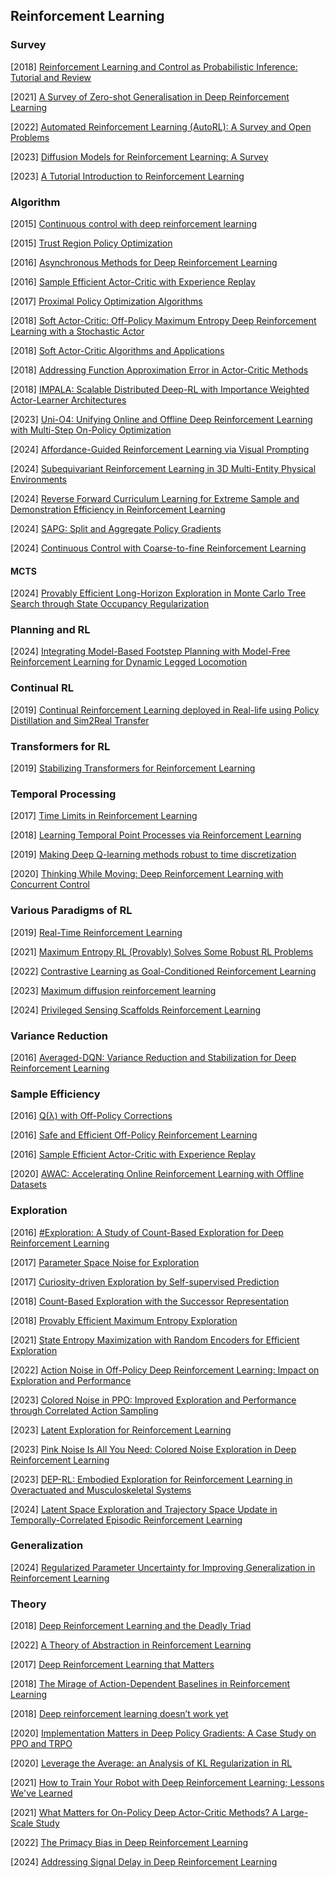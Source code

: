 ## Reinforcement Learning

### Survey

[2018] [Reinforcement Learning and Control as Probabilistic Inference: Tutorial and Review](https://arxiv.org/abs/1805.00909)

[2021] [A Survey of Zero-shot Generalisation in Deep Reinforcement Learning](https://arxiv.org/abs/2111.09794)

[2022] [Automated Reinforcement Learning (AutoRL): A Survey and Open Problems](https://arxiv.org/abs/2201.03916)

[2023] [Diffusion Models for Reinforcement Learning: A Survey](https://arxiv.org/abs/2311.01223)

[2023] [A Tutorial Introduction to Reinforcement Learning](https://arxiv.org/abs/2304.00803)



### Algorithm

[2015] [Continuous control with deep reinforcement learning](https://arxiv.org/abs/1509.02971)

[2015] [Trust Region Policy Optimization](https://arxiv.org/abs/1502.05477)

[2016] [Asynchronous Methods for Deep Reinforcement Learning](https://arxiv.org/abs/1602.01783)

[2016] [Sample Efficient Actor-Critic with Experience Replay](https://arxiv.org/abs/1611.01224)

[2017] [Proximal Policy Optimization Algorithms](https://arxiv.org/abs/1707.06347)

[2018] [Soft Actor-Critic: Off-Policy Maximum Entropy Deep Reinforcement Learning with a Stochastic Actor](https://arxiv.org/abs/1801.01290)

[2018] [Soft Actor-Critic Algorithms and Applications](https://arxiv.org/abs/1812.05905)

[2018] [Addressing Function Approximation Error in Actor-Critic Methods](https://arxiv.org/abs/1802.09477)

[2018] [IMPALA: Scalable Distributed Deep-RL with Importance Weighted Actor-Learner Architectures](https://arxiv.org/abs/1802.01561)

[2023] [Uni-O4: Unifying Online and Offline Deep Reinforcement Learning with Multi-Step On-Policy Optimization](https://arxiv.org/abs/2311.03351)

[2024] [Affordance-Guided Reinforcement Learning via Visual Prompting](https://arxiv.org/abs/2407.10341)

[2024] [Subequivariant Reinforcement Learning in 3D Multi-Entity Physical Environments](https://arxiv.org/abs/2407.12505)

[2024] [Reverse Forward Curriculum Learning for Extreme Sample and Demonstration Efficiency in Reinforcement Learning](https://arxiv.org/abs/2405.03379)

[2024] [SAPG: Split and Aggregate Policy Gradients](https://arxiv.org/abs/2407.20230)

[2024] [Continuous Control with Coarse-to-fine Reinforcement Learning](https://arxiv.org/abs/2407.07787)

#### MCTS

[2024] [Provably Efficient Long-Horizon Exploration in Monte Carlo Tree Search through State Occupancy Regularization](https://arxiv.org/abs/2407.05511)



### Planning and RL

[2024] [Integrating Model-Based Footstep Planning with Model-Free Reinforcement Learning for Dynamic Legged Locomotion](https://arxiv.org/abs/2408.02662v1)



### Continual RL

[2019] [Continual Reinforcement Learning deployed in Real-life using Policy Distillation and Sim2Real Transfer](https://arxiv.org/abs/1906.04452)



### Transformers for RL

[2019] [Stabilizing Transformers for Reinforcement Learning](https://arxiv.org/abs/1910.06764)



### Temporal Processing

[2017] [Time Limits in Reinforcement Learning](https://arxiv.org/abs/1712.00378)

[2018] [Learning Temporal Point Processes via Reinforcement Learning](https://arxiv.org/abs/1811.05016)

[2019] [Making Deep Q-learning methods robust to time discretization](https://arxiv.org/abs/1901.09732)

[2020] [Thinking While Moving: Deep Reinforcement Learning with Concurrent Control](https://arxiv.org/abs/2004.06089)



### Various Paradigms of RL

[2019] [Real-Time Reinforcement Learning](https://arxiv.org/abs/1911.04448)

[2021] [Maximum Entropy RL (Provably) Solves Some Robust RL Problems](https://arxiv.org/abs/2103.06257)

[2022] [Contrastive Learning as Goal-Conditioned Reinforcement Learning](https://arxiv.org/abs/2206.07568)

[2023] [Maximum diffusion reinforcement learning](https://arxiv.org/abs/2309.15293)

 [2024] [Privileged Sensing Scaffolds Reinforcement Learning](https://openreview.net/pdf?id=EpVe8jAjdx)



### Variance Reduction

[2016] [Averaged-DQN: Variance Reduction and Stabilization for Deep Reinforcement Learning](https://arxiv.org/abs/1611.01929)



### Sample Efficiency

[2016] [Q(λ) with Off-Policy Corrections](https://arxiv.org/abs/1602.04951)

[2016] [Safe and Efficient Off-Policy Reinforcement Learning](https://arxiv.org/abs/1606.02647)

[2016] [Sample Efficient Actor-Critic with Experience Replay](https://arxiv.org/abs/1611.01224)

[2020] [AWAC: Accelerating Online Reinforcement Learning with Offline Datasets](https://arxiv.org/abs/2006.09359)



### Exploration

[2016] [#Exploration: A Study of Count-Based Exploration for Deep Reinforcement Learning](https://arxiv.org/abs/1611.04717)

[2017] [Parameter Space Noise for Exploration](https://arxiv.org/abs/1706.01905#)

[2017] [Curiosity-driven Exploration by Self-supervised Prediction](https://arxiv.org/abs/1705.05363)

[2018] [Count-Based Exploration with the Successor Representation](https://arxiv.org/abs/1807.11622)

[2018] [Provably Efficient Maximum Entropy Exploration](https://arxiv.org/abs/1812.02690)

[2021] [State Entropy Maximization with Random Encoders for Efficient Exploration](https://arxiv.org/abs/2102.09430)

[2022] [Action Noise in Off-Policy Deep Reinforcement Learning: Impact on Exploration and Performance](https://arxiv.org/abs/2206.03787)

[2023] [Colored Noise in PPO: Improved Exploration and Performance through Correlated Action Sampling](https://arxiv.org/abs/2312.11091)

[2023] [Latent Exploration for Reinforcement Learning](https://arxiv.org/abs/2305.20065)

[2023] [Pink Noise Is All You Need: Colored Noise Exploration in Deep Reinforcement Learning](https://openreview.net/pdf?id=hQ9V5QN27eS) 

[2023] [DEP-RL: Embodied Exploration for Reinforcement Learning in Overactuated and Musculoskeletal Systems](https://arxiv.org/abs/2206.00484)

[2024] [Latent Space Exploration and Trajectory Space Update in Temporally-Correlated Episodic Reinforcement Learning](https://openreview.net/pdf?id=e8dcuniLcA)



### Generalization

[2024] [Regularized Parameter Uncertainty for Improving Generalization in Reinforcement Learning](https://openaccess.thecvf.com/content/CVPR2024/papers/Moure_Regularized_Parameter_Uncertainty_for_Improving_Generalization_in_Reinforcement_Learning_CVPR_2024_paper.pdf)



### Theory

[2018] [Deep Reinforcement Learning and the Deadly Triad](https://arxiv.org/abs/1812.02648)

[2022] [A Theory of Abstraction in Reinforcement Learning](https://arxiv.org/abs/2203.00397)

[2017] [Deep Reinforcement Learning that Matters](https://arxiv.org/abs/1709.06560)

[2018] [The Mirage of Action-Dependent Baselines in Reinforcement Learning](https://arxiv.org/abs/1802.10031)

[2018] [Deep reinforcement learning doesn’t work yet](https://www.alexirpan.com/2018/02/14/rl-hard.html)

[2020] [Implementation Matters in Deep Policy Gradients: A Case Study on PPO and TRPO](https://arxiv.org/abs/2005.12729)

[2020] [Leverage the Average: an Analysis of KL Regularization in RL](https://arxiv.org/abs/2003.14089)

[2021] [How to Train Your Robot with Deep Reinforcement Learning; Lessons We've Learned](https://arxiv.org/abs/2102.02915)

[2021] [What Matters for On-Policy Deep Actor-Critic Methods? A Large-Scale Study](https://openreview.net/pdf?id=nIAxjsniDzg)

[2022] [The Primacy Bias in Deep Reinforcement Learning](https://arxiv.org/abs/2205.07802)

[2024] [Addressing Signal Delay in Deep Reinforcement Learning](https://openreview.net/pdf?id=Z8UfDs4J46)